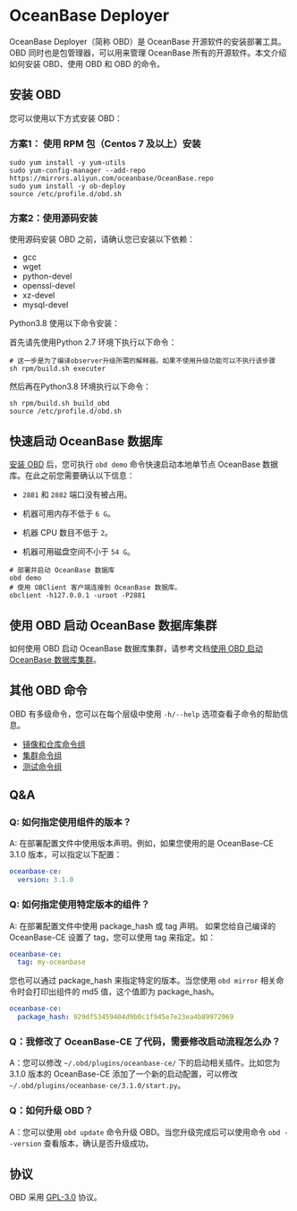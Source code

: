 # OceanBase Deployer

<!--
#
# OceanBase Deploy.
# Copyright (C) 2021 OceanBase
#
# This file is part of OceanBase Deploy.
#
# OceanBase Deploy is free software: you can redistribute it and/or modify
# it under the terms of the GNU General Public License as published by
# the Free Software Foundation, either version 3 of the License, or
# (at your option) any later version.
#
# OceanBase Deploy is distributed in the hope that it will be useful,
# but WITHOUT ANY WARRANTY; without even the implied warranty of
# MERCHANTABILITY or FITNESS FOR A PARTICULAR PURPOSE.  See the
# GNU General Public License for more details.
#
# You should have received a copy of the GNU General Public License
# along with OceanBase Deploy.  If not, see <https://www.gnu.org/licenses/>.
#
-->

<!-- TODO: some badges here -->

OceanBase Deployer（简称 OBD）是 OceanBase 开源软件的安装部署工具。OBD 同时也是包管理器，可以用来管理 OceanBase 所有的开源软件。本文介绍如何安装 OBD、使用 OBD 和 OBD 的命令。

## 安装 OBD

您可以使用以下方式安装 OBD：

### 方案1： 使用 RPM 包（Centos 7 及以上）安装

```shell
sudo yum install -y yum-utils
sudo yum-config-manager --add-repo https://mirrors.aliyun.com/oceanbase/OceanBase.repo
sudo yum install -y ob-deploy
source /etc/profile.d/obd.sh
```

### 方案2：使用源码安装

使用源码安装 OBD 之前，请确认您已安装以下依赖：

- gcc
- wget
- python-devel
- openssl-devel
- xz-devel
- mysql-devel

Python3.8 使用以下命令安装：

首先请先使用Python 2.7 环境下执行以下命令：

```shell
# 这一步是为了编译observer升级所需的解释器。如果不使用升级功能可以不执行该步骤
sh rpm/build.sh executer
```

然后再在Python3.8 环境执行以下命令：

```shell
sh rpm/build.sh build_obd
source /etc/profile.d/obd.sh
```

## 快速启动 OceanBase 数据库

[安装 OBD](./docs/zh-CN/200.quick-start/100.install-obd.md) 后，您可执行 `obd demo` 命令快速启动本地单节点 OceanBase 数据库。在此之前您需要确认以下信息：

* `2881` 和 `2882` 端口没有被占用。

* 机器可用内存不低于 `6 G`。

* 机器 CPU 数目不低于 `2`。

* 机器可用磁盘空间不小于 `54 G`。

```shell
# 部署并启动 OceanBase 数据库
obd demo
# 使用 OBClient 客户端连接到 OceanBase 数据库。
obclient -h127.0.0.1 -uroot -P2881
```

## 使用 OBD 启动 OceanBase 数据库集群

如何使用 OBD 启动 OceanBase 数据库集群，请参考文档[使用 OBD 启动 OceanBase 数据库集群](./docs/zh-CN/400.user-guide/300.command-line-operations/200.start-the-oceanbase-cluster-by-using-obd.md)。

## 其他 OBD 命令

OBD 有多级命令，您可以在每个层级中使用 `-h/--help` 选项查看子命令的帮助信息。

- [镜像和仓库命令组](./docs/zh-CN/300.obd-command/200.command-group-for-mirroring-and-warehousing.md)
- [集群命令组](./docs/zh-CN/300.obd-command/100.cluster-command-groups.md)
- [测试命令组](./docs/zh-CN/300.obd-command/300.test-command-group.md)

## Q&A

### Q: 如何指定使用组件的版本？

A: 在部署配置文件中使用版本声明。例如，如果您使用的是 OceanBase-CE 3.1.0 版本，可以指定以下配置：

```yaml
oceanbase-ce:
  version: 3.1.0
```

### Q: 如何指定使用特定版本的组件？

A: 在部署配置文件中使用 package_hash 或 tag 声明。
如果您给自己编译的 OceanBase-CE 设置了 tag，您可以使用 tag 来指定。如：

```yaml
oceanbase-ce:
  tag: my-oceanbase
```

您也可以通过 package_hash 来指定特定的版本。当您使用 `obd mirror` 相关命令时会打印出组件的 md5 值，这个值即为 package_hash。

```yaml
oceanbase-ce:
  package_hash: 929df53459404d9b0c1f945e7e23ea4b89972069
```

### Q：我修改了 OceanBase-CE 了代码，需要修改启动流程怎么办？

A：您可以修改 `~/.obd/plugins/oceanbase-ce/` 下的启动相关插件。比如您为 3.1.0 版本的 OceanBase-CE 添加了一个新的启动配置，可以修改 `~/.obd/plugins/oceanbase-ce/3.1.0/start.py`。

### Q：如何升级 OBD？

A：您可以使用 `obd update` 命令升级 OBD。当您升级完成后可以使用命令 `obd --version` 查看版本，确认是否升级成功。

## 协议

OBD 采用 [GPL-3.0](./LICENSE) 协议。
